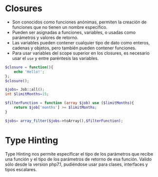 # Closures

- Son conocidos como funciones anónimas, permiten la creación de funciones que no tienen un nombre específico.
- Pueden ser asignadas a funciones, variables, o usadas como parámetros y valores de retorno.
- Las variables pueden contener cualquier tipo de dato como enteros, cadenas y objetos, pero también pueden contener funciones.
- Para usar variables del scope superior en los closures, es necesario usar el `use` y entre paréntesis las variables.

```php
$closure = function(){
    echo 'Hello!';
};
$closure();
```


```php
$jobs= Job::all();
int $limitMonths=15;

$filterFunction = function (array $job) use ($limitMonths){
    return $job['months'] >= $limitMonths;
}

$jobs= array_filter($jobs->toArray(),$filterFunction);
```


# Type Hinting

Type Hinting nos permite especificar el tipo de los parámetros que recibe una función y el tipo de los parámetros de retorno de esa función. Valido sólo desde la version php7.1, pudiéndose usar para clases, interfaces y tipos escalares.

